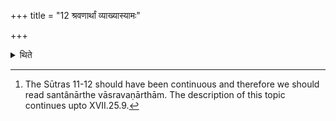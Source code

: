 +++
title = "12 श्रवणार्थां व्याख्यास्यामः"

+++

<details><summary>थिते</summary>

12. We shall explain the fire-altar-building to be built in order that the sacrifice should not go to nothing.[^1]  

[^1]: The Sūtras 11-12 should have been continuous and therefore we should read santânārthe vāsravaṇārthām. The description of this topic continues upto XVII.25.9.  
</details>
